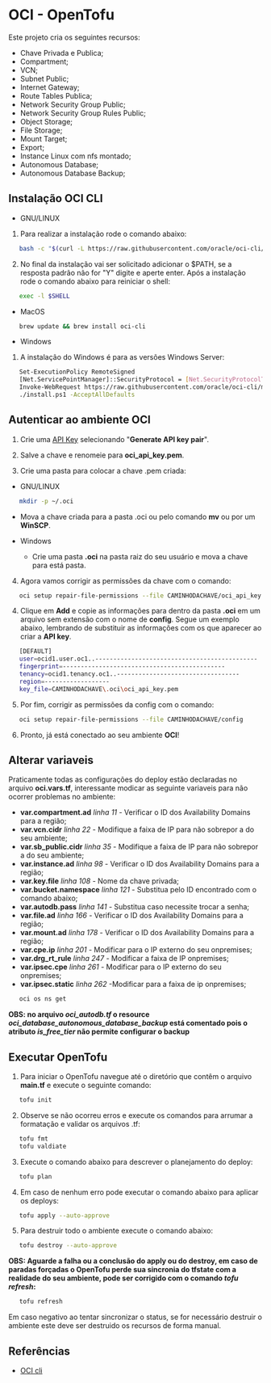 # OCI - OpenTofu

Este projeto cria os seguintes recursos:
+ Chave Privada e Publica;
+ Compartment; 
+ VCN;
+ Subnet Public;
+ Internet Gateway;
+ Route Tables Publica;
+ Network Security Group Public;
+ Network Security Group Rules Public;
+ Object Storage;
+ File Storage;
+ Mount Target;
+ Export;
+ Instance Linux com nfs montado;
+ Autonomous Database;
+ Autonomous Database Backup;

## Instalação OCI CLI

+ GNU/LINUX

1. Para realizar a instalação rode o comando abaixo:
```bash
   bash -c "$(curl -L https://raw.githubusercontent.com/oracle/oci-cli/master/scripts/install/install.sh)"
```

2. No final da instalação vai ser solicitado adicionar o $PATH, se a resposta padrão não for "Y" digite e aperte enter. Após a instalação rode o comando abaixo para reiniciar o shell: 

```bash
   exec -l $SHELL
```

+ MacOS

```bash
   brew update && brew install oci-cli
```

+ Windows

1. A instalação do Windows é para as versões Windows Server:

```bash
   Set-ExecutionPolicy RemoteSigned
   [Net.ServicePointManager]::SecurityProtocol = [Net.SecurityProtocolType]::Tls12
   Invoke-WebRequest https://raw.githubusercontent.com/oracle/oci-cli/master/scripts/install/install.ps1 -OutFile install.ps1
   ./install.ps1 -AcceptAllDefaults
```

## Autenticar ao ambiente OCI

1. Crie uma [API Key](https://cloud.oracle.com/identity/domains/my-profile/api-keys) selecionando "**Generate API key pair**".

2. Salve a chave e renomeie para **oci_api_key.pem**.

3. Crie uma pasta para colocar a chave .pem criada:

+ GNU/LINUX

```bash
   mkdir -p ~/.oci
```
   + Mova a chave criada para a pasta .oci ou pelo comando **mv** ou por um **WinSCP**.

+ Windows

  + Crie uma pasta **.oci** na pasta raiz do seu usuário e mova a chave para está pasta.

4. Agora vamos corrigir as permissões da chave com o comando:

```bash
   oci setup repair-file-permissions --file CAMINHODACHAVE/oci_api_key.pem
```

4. Clique em **Add** e copie as informações para dentro da pasta **.oci** em um arquivo sem extensão com o nome de **config**. Segue um exemplo abaixo, lembrando de substituir as informações com os que aparecer ao criar a **API key**.

```bash
   [DEFAULT]
   user=ocid1.user.oc1..---------------------------------------------
   fingerprint=---------------------------------------------
   tenancy=ocid1.tenancy.oc1..----------------------------------
   region=------------------
   key_file=CAMINHODACHAVE\.oci\oci_api_key.pem

```

5. Por fim, corrigir as permissões da config com o comando:

```bash
   oci setup repair-file-permissions --file CAMINHODACHAVE/config
```

6. Pronto, já está conectado ao seu ambiente **OCI**!

## Alterar variaveis

Praticamente todas as configurações do deploy estão declaradas no arquivo **oci.vars.tf**, interessante modicar as seguinte variaveis para não ocorrer problemas no ambiente:
+ **var.compartment.ad** _linha 11_ - Verificar o ID dos Availability Domains para a região;
+ **var.vcn.cidr** _linha 22_ - Modifique a faixa de IP para não sobrepor a do seu ambiente;
+ **var.sb_public.cidr** _linha 35_ - Modifique a faixa de IP para não sobrepor a do seu ambiente;
+ **var.instance.ad** _linha 98_ - Verificar o ID dos Availability Domains para a região;
+ **var.key.file** _linha 108_ - Nome da chave privada;
+ **var.bucket.namespace** _linha 121_ - Substitua pelo ID encontrado com o comando abaixo;
+ **var.autodb.pass** _linha 141_ - Substitua caso necessite trocar a senha;
+ **var.file.ad** _linha 166_ - Verificar o ID dos Availability Domains para a região;
+ **var.mount.ad** _linha 178_ - Verificar o ID dos Availability Domains para a região;
+ **var.cpe.ip** _linha 201_ - Modificar para o IP externo do seu onpremises;
+ **var.drg_rt_rule** _linha 247_ - Modificar a faixa de IP onpremises;
+ **var.ipsec.cpe** _linha 261_ - Modificar para o IP externo do seu onpremises;
+ **var.ipsec.static** _linha 262_ -Modificar para a faixa de ip onpremises;

```bash
   oci os ns get
```

**OBS: no arquivo *oci_autodb.tf* o resource *oci_database_autonomous_database_backup* está comentado pois o atributo *is_free_tier* não permite configurar o backup**

## Executar OpenTofu

1. Para iniciar o OpenTofu navegue até o diretório que contêm o arquivo **main.tf** e execute o seguinte comando:

```bash
   tofu init
```

2. Observe se não ocorreu erros e execute os comandos para arrumar a formatação e validar os arquivos .tf:

```bash
   tofu fmt
   tofu valdiate
```

3. Execute o comando abaixo para descrever o planejamento do deploy:

```bash
   tofu plan
```

4. Em caso de nenhum erro pode executar o comando abaixo para aplicar os deploys:

```bash
   tofu apply --auto-approve
```

5. Para destruir todo o ambiente execute o comando abaixo:

```bash
   tofu destroy --auto-approve
```

**OBS: Aguarde a falha ou a conclusão do apply ou do destroy, em caso de paradas forçadas o OpenTofu perde sua sincronia do tfstate com a realidade do seu ambiente, pode ser corrigido com o comando _tofu refresh_:**

```bash
   tofu refresh
```

Em caso negativo ao tentar sincronizar o status, se for necessário destruir o ambiente este deve ser destruido os recursos de forma manual.

## Referências

+ [OCI cli](https://docs.oracle.com/en-us/iaas/Content/API/SDKDocs/cliinstall.htm#InstallingCLI)